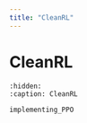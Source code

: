 ```yaml
---
title: "CleanRL"
---
```


# CleanRL



```{toctree}
:hidden:
:caption: CleanRL

implementing_PPO
```